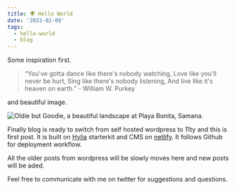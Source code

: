```yaml
---
title: 🌍 Hello World
date: '2023-02-09'
tags:
  - hello-world
  - blog
---
```

Some inspiration first.

> “You've gotta dance like there's nobody watching, Love like you'll never be hurt, Sing like there's nobody listening, And live like it's heaven on earth.” - William W. Purkey

and beautiful image.

![Oldie but Goodie, a beautiful landscape at Playa Bonita, Samana.](/images/posts/victor-rosario-sH0CdMyXV74.jpg "Photo by Victor Rosario on Unsplash.")


Finally blog is ready to switch from self hosted wordpress to 11ty and this is first post. It is built on [Hylia](https://hylia.website/) starterkit and CMS on [netlify](https://www.netlify.com/). It follows Github for deployment workflow.

All the older posts from wordpress will be slowly moves here and new posts will be aded.

Feel free to communicate with me on twitter for suggestions and questions.